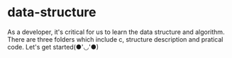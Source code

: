 # data-structure
As a developer, it's critical for us to learn the data structure and algorithm. There are three folders which include c, structure description and pratical code. Let's get started(●'◡'●)
